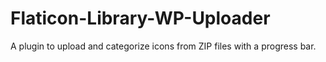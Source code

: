 # Flaticon-Library-WP-Uploader
A plugin to upload and categorize icons from ZIP files with a progress bar.
